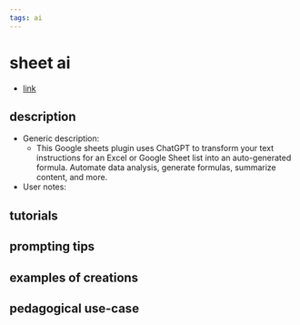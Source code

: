 ```yaml
---
tags: ai 
---
```



# sheet ai


* [link](https://www.sheetai.app/?via=ffmedia)

## description
* Generic description: 
    * This Google sheets plugin uses ChatGPT to transform your text instructions for an Excel or Google Sheet list into an auto-generated formula. Automate data analysis, generate formulas, summarize content, and more.
* User notes:

## tutorials

## prompting tips

## examples of creations 

## pedagogical use-case 